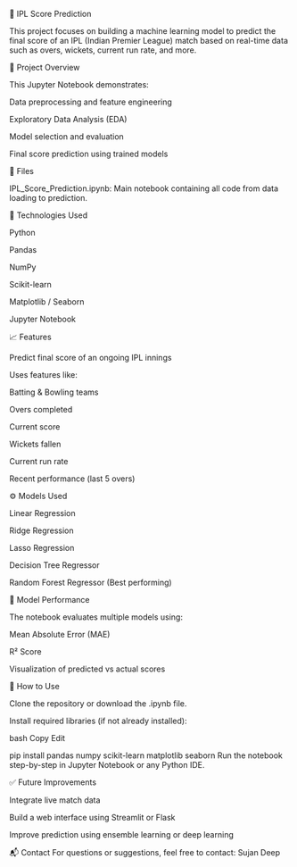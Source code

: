 🏏 IPL Score Prediction



This project focuses on building a machine learning model to predict the final score of an IPL (Indian Premier League) match based on real-time data such as overs, wickets, current run rate, and more.

📌 Project Overview


This Jupyter Notebook demonstrates:


Data preprocessing and feature engineering

Exploratory Data Analysis (EDA)

Model selection and evaluation

Final score prediction using trained models

📂 Files


IPL_Score_Prediction.ipynb: Main notebook containing all code from data loading to prediction.

🔧 Technologies Used


Python

Pandas

NumPy

Scikit-learn

Matplotlib / Seaborn

Jupyter Notebook

📈 Features


Predict final score of an ongoing IPL innings

Uses features like:

Batting & Bowling teams

Overs completed

Current score

Wickets fallen

Current run rate

Recent performance (last 5 overs)

⚙️ Models Used


Linear Regression

Ridge Regression

Lasso Regression

Decision Tree Regressor

Random Forest Regressor (Best performing)

🧠 Model Performance


The notebook evaluates multiple models using:

Mean Absolute Error (MAE)

R² Score

Visualization of predicted vs actual scores

📌 How to Use

Clone the repository or download the .ipynb file.

Install required libraries (if not already installed):

bash
Copy
Edit

pip install pandas numpy scikit-learn matplotlib seaborn
Run the notebook step-by-step in Jupyter Notebook or any Python IDE.

✅ Future Improvements


Integrate live match data

Build a web interface using Streamlit or Flask

Improve prediction using ensemble learning or deep learning

📬 Contact
For questions or suggestions, feel free to contact: Sujan Deep
